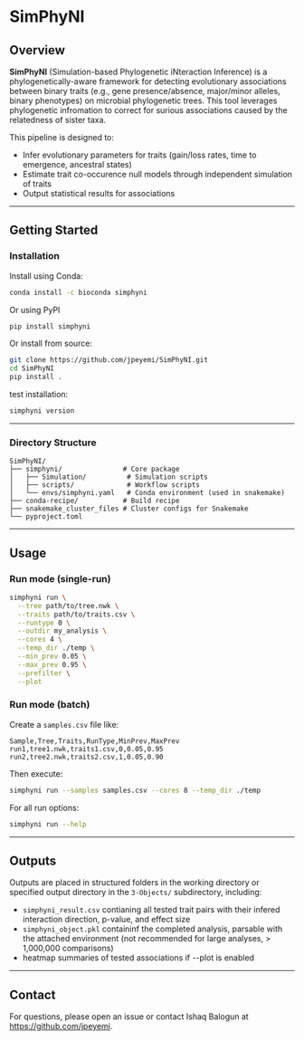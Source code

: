 # SimPhyNI

## Overview

**SimPhyNI** (Simulation-based Phylogenetic iNteraction Inference) is a phylogenetically-aware framework for detecting evolutionary associations between binary traits (e.g., gene presence/absence, major/minor alleles, binary phenotypes) on microbial phylogenetic trees. This tool leverages phylogenetic infromation to correct for surious associations caused by the relatedness of sister taxa. 

This pipeline is designed to:

* Infer evolutionary parameters for traits (gain/loss rates, time to emergence, ancestral states)
* Estimate trait co-occurence null models through independent simulation of traits
* Output statistical results for associations 

---

## Getting Started

### Installation

Install using Conda:

```bash
conda install -c bioconda simphyni
```
Or using PyPI

```bash
pip install simphyni
```

Or install from source:

```bash
git clone https://github.com/jpeyemi/SimPhyNI.git
cd SimPhyNI
pip install .
```

test installation:

```bash
simphyni version
```

---

### Directory Structure

```
SimPhyNI/
├── simphyni/               # Core package
│   ├── Simulation/          # Simulation scripts
│   ├── scripts/             # Workflow scripts
│   └── envs/simphyni.yaml   # Conda environment (used in snakemake)
├── conda-recipe/           # Build recipe 
├── snakemake_cluster_files # Cluster configs for Snakemake
└── pyproject.toml
```

---

## Usage

### Run mode (single-run)

```bash
simphyni run \
  --tree path/to/tree.nwk \
  --traits path/to/traits.csv \
  --runtype 0 \
  --outdir my_analysis \
  --cores 4 \
  --temp_dir ./temp \
  --min_prev 0.05 \
  --max_prev 0.95 \
  --prefilter \
  --plot
```

### Run mode (batch)

Create a `samples.csv` file like:

```csv
Sample,Tree,Traits,RunType,MinPrev,MaxPrev
run1,tree1.nwk,traits1.csv,0,0.05,0.95
run2,tree2.nwk,traits2.csv,1,0.05,0.90
```

Then execute:

```bash
simphyni run --samples samples.csv --cores 8 --temp_dir ./temp
```

For all run options:

```bash
simphyni run --help
```

---

## Outputs

Outputs are placed in structured folders in the working directory or specified output directory in the `3-Objects/` subdirectory, including:

* `simphyni_result.csv` contianing all tested trait pairs with their infered interaction direction, p-value, and effect size
* `simphyni_object.pkl` containinf the completed analysis, parsable with the attached environment (not recommended for large analyses, > 1,000,000 comparisons)
* heatmap summaries of tested associations if --plot is enabled

---


## Contact

For questions, please open an issue or contact Ishaq Balogun at https://github.com/jpeyemi.
